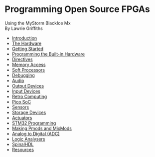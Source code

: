 # Programming Open Source FPGAs  
Using the MyStorm BlackIce Mx  
By Lawrie Griffiths

[1]:./MyStorm_BlackIceII.jpg "MyStorm BlackIce II"

* [Introduction](./Introduction/Introduction.html)
* [The Hardware](./The_Hardware/The_Hardware.html)
* [Getting Started](./GettingStarted/GettingStarted.html)
* [Programming the Built-in Hardware](./Programming_the_Built-in_Hardware/Programming_the_Built-in_Hardware.html)
* [Directives](./Directives/Directives.html)
* [Memory Access](./Memory_Access/Memory_Access.html)
* [Soft Processors](./Soft_Processors/Soft_Processors.html)
* [Debugging](./Debugging/Debugging.html)
* [Audio](./Audio/Audio.html)
* [Output Devices](./Output_Devices/Output_Devices.html)
* [Input Devices](./Input_Devices/Input_Devices.html)
* [Retro Computing](./RetroComputing/RetroComputing.html)
* [Pico SoC](./PicoSoC/PicoSoC.html)
* [Sensors](./Sensors/Sensors.html)
* [Storage Devices](./StorageDevices/StorageDevices.html)
* [Actuators](./Actuators/Actuators.html)
* [STM32 Programming](./STM32Programming/STM32Programming.html)
* [Making Pmods and MixMods](./MakingPmods/MakingPmods.html)
* [Analog to Digital (ADC)](./Analog2Digital/Analog2Digital.html)
* [Logic Analysers](./LogicAnalysers/LogicAnalysers.html)
* [SpinalHDL](./SpinalHDL/SpinalHDL.html)
* [Resources](./Resources/Resources.html)

